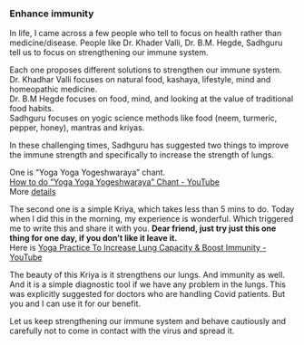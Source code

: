 ### Enhance immunity

In life, I came across a few people who tell to focus on health rather than medicine/disease. People like Dr. Khader Valli, Dr. B.M. Hegde, Sadhguru tell us to focus on strengthening our immune system.  

Each one proposes different solutions to strengthen our immune system.  
Dr. Khadhar Valli focuses on natural food, kashaya, lifestyle, mind and homeopathic medicine.  
Dr. B.M Hegde focuses on food, mind, and looking at the value of traditional food habits.  
Sadhguru focuses on yogic science methods like food (neem, turmeric, pepper, honey), mantras and kriyas.  

In these challenging times, Sadhguru has suggested two things to improve the immune strength and specifically to increase the strength of lungs.  

One is “Yoga Yoga Yogeshwaraya” chant.  
[How to do “Yoga Yoga Yogeshwaraya” Chant - YouTube](https://youtu.be/1ZYpPsS85a8)  
More [details](https://isha.sadhguru.org/in/en/blog/article/offerings-sadhguru-challenging-times)  

The second one is a simple Kriya, which takes less than 5 mins to do. Today when I did this in the morning, my experience is wonderful.  Which triggered me to write this and share it with you. **Dear friend, just try just this one thing for one day, if you don’t like it leave it.**  
Here is [Yoga Practice To Increase Lung Capacity & Boost Immunity - YouTube](https://www.youtube.com/watch?v=kWEIJs5FFjA)  

The beauty of this Kriya is it strengthens our lungs. And immunity as well. And it is a simple diagnostic tool if we have any problem in the lungs. This was explicitly suggested for doctors who are handling Covid patients. But you and I can use it for our benefit.  

Let us keep strengthening our immune system and behave cautiously and carefully not to come in contact with the virus and spread it.  

